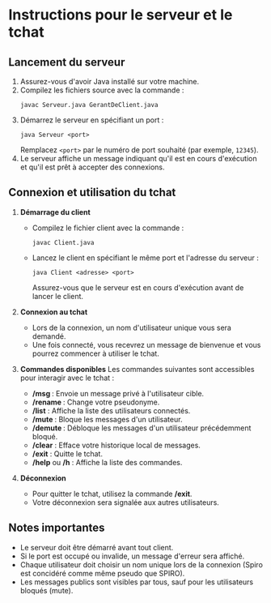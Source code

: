 # Instructions pour le serveur et le tchat

## Lancement du serveur

1. Assurez-vous d'avoir Java installé sur votre machine.
2. Compilez les fichiers source avec la commande :
   ```
   javac Serveur.java GerantDeClient.java
   ```
3. Démarrez le serveur en spécifiant un port :
   ```
   java Serveur <port>
   ```
   Remplacez `<port>` par le numéro de port souhaité (par exemple, `12345`).
4. Le serveur affiche un message indiquant qu'il est en cours d'exécution et qu'il est prêt à accepter des connexions.

## Connexion et utilisation du tchat

1. **Démarrage du client**
   - Compilez le fichier client avec la commande :
     ```
     javac Client.java
     ```
   - Lancez le client en spécifiant le même port et l'adresse du serveur :
     ```
     java Client <adresse> <port>
     ```
     Assurez-vous que le serveur est en cours d'exécution avant de lancer le client.

2. **Connexion au tchat**
   - Lors de la connexion, un nom d'utilisateur unique vous sera demandé.
   - Une fois connecté, vous recevrez un message de bienvenue et vous pourrez commencer à utiliser le tchat.

3. **Commandes disponibles**
   Les commandes suivantes sont accessibles pour interagir avec le tchat :
   - **/msg <PseudoCible> <Message>** : Envoie un message privé à l'utilisateur cible.
   - **/rename <NouveauPseudo>** : Change votre pseudonyme.
   - **/list** : Affiche la liste des utilisateurs connectés.
   - **/mute <PseudoCible>** : Bloque les messages d'un utilisateur.
   - **/demute <PseudoCible>** : Débloque les messages d'un utilisateur précédemment bloqué.
   - **/clear** : Efface votre historique local de messages.
   - **/exit** : Quitte le tchat.
   - **/help** ou **/h** : Affiche la liste des commandes.

4. **Déconnexion**
   - Pour quitter le tchat, utilisez la commande **/exit**.
   - Votre déconnexion sera signalée aux autres utilisateurs.

## Notes importantes

- Le serveur doit être démarré avant tout client.
- Si le port est occupé ou invalide, un message d'erreur sera affiché.
- Chaque utilisateur doit choisir un nom unique lors de la connexion (Spiro est concidéré comme même pseudo que SPIRO).
- Les messages publics sont visibles par tous, sauf pour les utilisateurs bloqués (mute).

